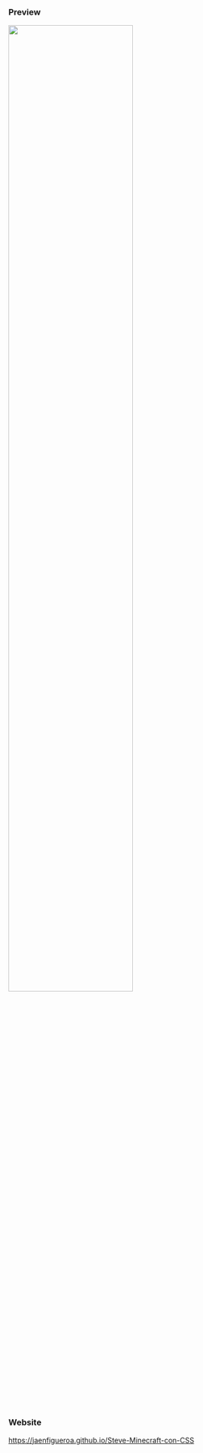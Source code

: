 ### Preview

<div >
  <img src="https://i.imgur.com/9300UOL.mp4" align="center" style="width: 70%" />
</div>

### Website

https://jaenfigueroa.github.io/Steve-Minecraft-con-CSS
